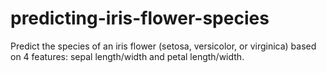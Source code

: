 # predicting-iris-flower-species
Predict the species of an iris flower (setosa, versicolor, or virginica) based on 4 features: sepal length/width and petal length/width.
